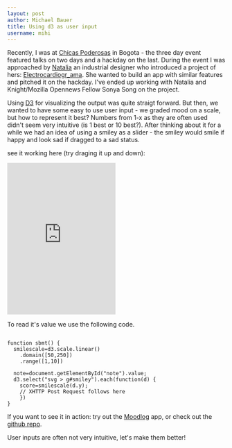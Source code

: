 ```yaml
---
layout: post
author: Michael Bauer
title: Using d3 as user input
username: mihi
---
```


Recently, I was at [Chicas Poderosas](http://chicaspoderosas.org/) in
Bogota - the three day event featured talks on two days and a hackday on
the last. During the event I was approached by
[Natalia](http://cuyabracadabra.wordpress.com/) an industrial designer who
introduced a project of hers:
[Electrocardiogr_ama](http://cuyabracadabra.wordpress.com/electrocardiograma-%C2%B7-%C2%B7-%C2%B7/).
She wanted to build an app with similar features and pitched it on the
hackday.  I've ended up working with Natalia and Knight/Mozilla Opennews Fellow Sonya
Song on the project.

Using [D3](http://d3js.org) for visualizing the output was quite straigt
forward. But then, we wanted to have some easy to use user input - we
graded mood on a scale, but how to represent it best? Numbers from 1-x as
they are often used didn't seem very intuitive (is 1 best or 10 best?).
After thinking about it for a while we had an idea of using a smiley as a
slider - the smiley would smile if happy and look sad if dragged to a sad
status.

see it working here (try draging it up and down):

<iframe src="http://sonya2song.github.io/moodlog/input.html" width="250"
height="350" frameborder="0"></iframe>

To read it's value we use the following code.

<pre><code class="javascript">
function sbmt() {
  smilescale=d3.scale.linear()
    .domain([50,250])
    .range([1,10])

  note=document.getElementById("note").value;
  d3.select("svg > g#smiley").each(function(d) {
    score=smilescale(d.y);
    // XHTTP Post Request follows here
    })
}
</code></pre>

If you want to see it in action: try out the
[Moodlog](http://moodlogr.appspot.com) app, or check out the
[github repo](https://github.com/sonya2song/moodlog). 

User inputs are often not very intuitive, let's make them better!
